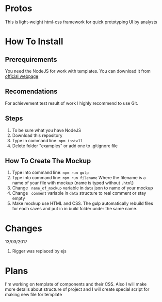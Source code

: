 # Protos
This is light-weight html-css framework for quick prototyping UI by analysts

# How To Install
## Prerequirements
You need the NodeJS for work with templates. You can download it from [official webpage](https://nodejs.org/en/)

## Recomendations
For achievement test result of work I highly recommend to use Git.

## Steps
1. To be sure what you have NodeJS
1. Download this repository
1. Type in command line: ```npm install```
1. Delete folder "examples" or add one to .gitignore file

## How To Create The Mockup
1. Type into command line: ```npm run gulp```
1. Type into command line: ```npm run filename``` Where the filename is a name of your file with mockup (name is typed without ```.html```)
1. Change ``` name_of_mockup``` variable in ```data``` json to name of your mockup
1. Change ``` comment``` variable in ```data``` structure to real comment or stay empty
1. Make mockup use HTML and CSS. The gulp automatically rebuild files for each saves and put in in build folder under the same name.

# Changes
13/03/2017
1. Rigger was replaced by ejs

# Plans
I'm working on template of components and their CSS. Also I will make more details about structure of project and I will create special script for making new file for template
